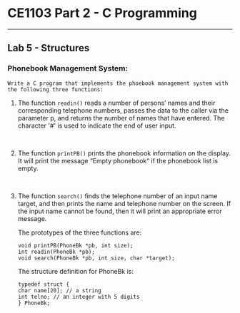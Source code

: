 # **CE1103 Part 2 - C Programming**
--- 


## **Lab 5 - Structures**

### **Phonebook Management System:**


    Write a C program that implements the phoebook management system with the following three functions:


1. The function `readin()` reads a number of persons’ names and their corresponding
    telephone numbers, passes the data to the caller via the parameter p, and returns the
    number of names that have entered. The character '#' is used to indicate the end of
    user input.

&nbsp;

2. The function `printPB()` prints the phonebook information on the display. It will print the
message “Empty phonebook“ if the phonebook list is empty.


&nbsp;

3. The function `search()` finds the telephone number of an input name target, and then
prints the name and telephone number on the screen. If the input name cannot be
found, then it will print an appropriate error message. 


    The prototypes of the three functions are:
    ```
    void printPB(PhoneBk *pb, int size);
    int readin(PhoneBk *pb);
    void search(PhoneBk *pb, int size, char *target);
    ```


    The structure definition for PhoneBk is: 
    ```
    typedef struct {
    char name[20]; // a string
    int telno; // an integer with 5 digits
    } PhoneBk;
    ```
